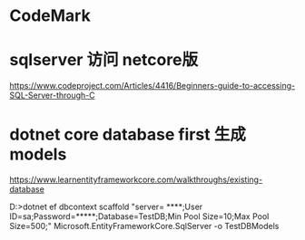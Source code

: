 # CodeMark

# sqlserver 访问 netcore版
https://www.codeproject.com/Articles/4416/Beginners-guide-to-accessing-SQL-Server-through-C  

# dotnet core database first 生成 models 
https://www.learnentityframeworkcore.com/walkthroughs/existing-database

D:\>dotnet ef dbcontext scaffold "server= ****;User ID=sa;Password=*****;Database=TestDB;Min Pool Size=10;Max Pool Size=500;" Microsoft.EntityFrameworkCore.SqlServer -o TestDBModels

